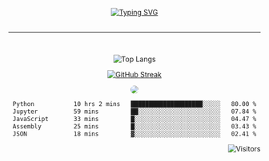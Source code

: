 <p align = "center" >
<a href="https://git.io/typing-svg"><img src="https://readme-typing-svg.demolab.com?font=Source+Code+Pro&size=18&duration=2000&pause=500&color=2859BC&background=0010FF00&multiline=true&width=435&height=90&lines=Brajendra+Suman;BTech+%40+Indian+Institute+of+Technology+Guwahati;MERN+%7C+BLOCKCHAIN+%7C+ML;+++++" alt="Typing SVG" /></a>

</br>
</br>
</p>

-------
</br>

<div align = "center" style="text-align: center; border-radius:100px;" >

![Top Langs](https://github-readme-stats-sigma-five.vercel.app/api/top-langs/?username=s-brajendra&layout=compact&hide=ejs&theme=dark&border=50px)

</div>


<div align = "center" style="text-align: center;" >

[![GitHub Streak](https://streak-stats.demolab.com/?user=s-brajendra&starting_year=2023&border_radius=50&theme=dark)](https://git.io/streak-stats)

</div>

<div align = "center" style="text-align: center;" >


 <img align = "centre" style = "border-radius:100px;" src="https://github-readme-activity-graph.vercel.app/graph?username=s-brajendra&theme=react-dark&bg_color=20232a&hide_border=true" border_radius = "100px" />
</div>

<div align = "center" style="text-align: center;" >
<!--START_SECTION:waka-->

```txt
Python           10 hrs 2 mins   ████████████████████░░░░░   80.00 %
Jupyter          59 mins         ██░░░░░░░░░░░░░░░░░░░░░░░   07.84 %
JavaScript       33 mins         █░░░░░░░░░░░░░░░░░░░░░░░░   04.47 %
Assembly         25 mins         █░░░░░░░░░░░░░░░░░░░░░░░░   03.43 %
JSON             18 mins         ▓░░░░░░░░░░░░░░░░░░░░░░░░   02.41 %
```

<!--END_SECTION:waka-->


</div>


<span align="right">

![Visitors](https://api.visitorbadge.io/api/visitors?path=https%3A%2F%2Fgithub.com%2Fs-brajendra%2Fs-brajendra&label=VISITOR&countColor=%23263759&style=flat-square)

</span>
